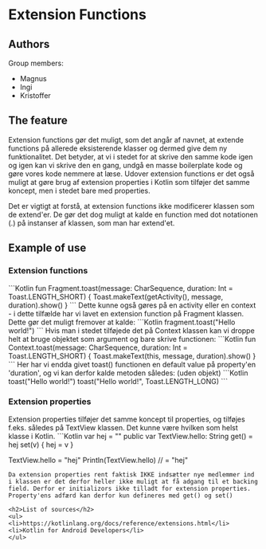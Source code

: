 # Extension Functions
<h2>Authors</h2>
Group members:
<ul>
<li>Magnus</li>
<li>Ingi</li>
<li>Kristoffer</li>
</ul>
<h2>The feature</h2>
Extension functions gør det muligt, som det angår af navnet, at extende functions på allerede eksisterende klasser og dermed give dem ny funktionalitet. Det betyder, at vi i stedet for at skrive den samme kode igen og igen kan vi skrive den en gang, undgå en masse boilerplate kode og gøre vores kode nemmere at læse. 
Udover extension functions er det også muligt at gøre brug af extension properties i Kotlin som tilføjer det samme koncept, men i stedet bare med properties. 

Det er vigtigt at forstå, at extension functions ikke modificerer klassen som de extend'er. De gør det dog muligt at kalde en function med dot notationen (.) på instanser af klassen, som man har extend'et. 

<h2>Example of use</h2>
<h3>Extension functions</h3>
```Kotlin
fun Fragment.toast(message: CharSequence, duration: Int = Toast.LENGTH_SHORT) { 
  Toast.makeText(getActivity(), message, duration).show()
}
```
Dette kunne også gøres på en activity eller en context - i dette tilfælde har vi lavet en extension function på Fragment klassen.
Dette gør det muligt fremover at kalde:
```Kotlin
fragment.toast("Hello world!")
```
Hvis man i stedet tilføjede det på Context klassen kan vi droppe helt at bruge objektet som argument og bare skrive functionen:
```Kotlin
fun Context.toast(message: CharSequence, duration: Int = Toast.LENGTH_SHORT) {
    Toast.makeText(this, message, duration).show()
}
```
Her har vi endda givet toast() functionen en default value på property'en 'duration', og vi kan derfor kalde metoden således: (uden objekt)
```Kotlin
toast("Hello world!")
toast("Hello world!", Toast.LENGTH_LONG)
```
<h3>Extension properties</h3>
Extension properties tilføjer det samme koncept til properties, og tilføjes f.eks. således på TextView klassen. Det kunne være hvilken som helst klasse i Kotlin. 
```Kotlin
var hej = ""
public var TextView.hello: String
    get() = hej
    set(v) {
      hej = v
    }

TextView.hello = "hej"
Println(TextView.hello) // = "hej"
```
Da extension properties rent faktisk IKKE indsætter nye medlemmer ind i klassen er det derfor heller ikke muligt at få adgang til et backing field. Derfor er initializors ikke tilladt for extension properties. Property'ens adfærd kan derfor kun defineres med get() og set()

<h2>List of sources</h2>
<ul>
<li>https://kotlinlang.org/docs/reference/extensions.html</li>
<li>Kotlin for Android Developers</li>
</ul>

